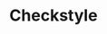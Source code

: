 ---
codehost: https://github.com/checkstyle/checkstyle
logohandle: checkstyle
sort: checkstyle
title: Checkstyle
twitter: https://x.com/checkstyle_java
website: https://checkstyle.org/
---